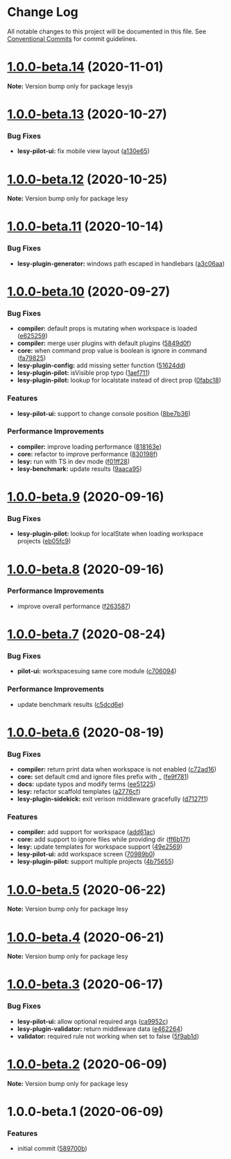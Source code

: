 # Change Log

All notable changes to this project will be documented in this file.
See [Conventional Commits](https://conventionalcommits.org) for commit guidelines.

# [1.0.0-beta.14](https://github.com/lokesh-coder/lesyjs/compare/v1.0.0-beta.13...v1.0.0-beta.14) (2020-11-01)

**Note:** Version bump only for package lesyjs





# [1.0.0-beta.13](https://github.com/lokesh-coder/lesyjs/compare/v1.0.0-beta.12...v1.0.0-beta.13) (2020-10-27)


### Bug Fixes

* **lesy-pilot-ui:** fix mobile view layout ([a130e65](https://github.com/lokesh-coder/lesyjs/commit/a130e65f3c361aefea19edbbfc67f7354bbe442b))





# [1.0.0-beta.12](https://github.com/lokesh-coder/lesyjs/compare/v1.0.0-beta.11...v1.0.0-beta.12) (2020-10-25)

**Note:** Version bump only for package lesy





# [1.0.0-beta.11](https://github.com/lokesh-coder/lesyjs/compare/v1.0.0-beta.10...v1.0.0-beta.11) (2020-10-14)


### Bug Fixes

* **lesy-plugin-generator:** windows path escaped in  handlebars ([a3c06aa](https://github.com/lokesh-coder/lesyjs/commit/a3c06aa2350b80afdfc1b11ea747bfb18a9599ce))





# [1.0.0-beta.10](https://github.com/lokesh-coder/lesyjs/compare/v1.0.0-beta.9...v1.0.0-beta.10) (2020-09-27)


### Bug Fixes

* **compiler:** default props is mutating when workspace is loaded ([e625259](https://github.com/lokesh-coder/lesyjs/commit/e625259874557c796adfe355557202cad47e863d))
* **compiler:** merge user plugins with default plugins ([5849d0f](https://github.com/lokesh-coder/lesyjs/commit/5849d0fa984fd2f5b1202a720bade4da10f09cf7))
* **core:** when command prop value is boolean is ignore in command ([fa79825](https://github.com/lokesh-coder/lesyjs/commit/fa79825f07c3e93f987cb6f804edac7cbc666ad7))
* **lesy-plugin-config:** add missing setter function ([51624dd](https://github.com/lokesh-coder/lesyjs/commit/51624ddd9658061b186be1b1d5f07cb847b8bb76))
* **lesy-plugin-pilot:** isVisible prop typo ([1aef711](https://github.com/lokesh-coder/lesyjs/commit/1aef7118c73bc73712c51d4cdace62f206ac16e3))
* **lesy-plugin-pilot:** lookup for localstate instead of direct prop ([0fabc18](https://github.com/lokesh-coder/lesyjs/commit/0fabc184df3e00d141f6316fe94ce05bfb315705))


### Features

* **lesy-pilot-ui:** support to change console position ([8be7b36](https://github.com/lokesh-coder/lesyjs/commit/8be7b369efcf1174b223ccebc8a81e3f850123ed))


### Performance Improvements

* **compiler:** improve loading performance ([818163e](https://github.com/lokesh-coder/lesyjs/commit/818163e80e7bbcec4705e0b60439743297614847))
* **core:** refactor to improve performance ([830198f](https://github.com/lokesh-coder/lesyjs/commit/830198f0ec2660512f9d1e5031934cf775f90378))
* **lesy:** run with TS in dev mode ([f01ff28](https://github.com/lokesh-coder/lesyjs/commit/f01ff2870c55ec12f2710d0eba13d160e8898231))
* **lesy-benchmark:** update results ([9aaca95](https://github.com/lokesh-coder/lesyjs/commit/9aaca95d2d0d730aa9df1b5c8f04e705c1307933))





# [1.0.0-beta.9](https://github.com/lokesh-coder/lesyjs/compare/v1.0.0-beta.8...v1.0.0-beta.9) (2020-09-16)


### Bug Fixes

* **lesy-plugin-pilot:** lookup for localState when loading workspace projects ([eb05fc9](https://github.com/lokesh-coder/lesyjs/commit/eb05fc92276f293bc7608ebadc79d8d0f459a94e))





# [1.0.0-beta.8](https://github.com/lokesh-coder/lesyjs/compare/v1.0.0-beta.7...v1.0.0-beta.8) (2020-09-16)


### Performance Improvements

* improve overall performance ([f263587](https://github.com/lokesh-coder/lesyjs/commit/f2635870954e202ddcfffc252c9dac4387abe3f1))





# [1.0.0-beta.7](https://github.com/lokesh-coder/lesyjs/compare/v1.0.0-beta.6...v1.0.0-beta.7) (2020-08-24)


### Bug Fixes

* **pilot-ui:** workspacesuing same core module ([c706094](https://github.com/lokesh-coder/lesyjs/commit/c7060947088c0e4819ad182609b90949473d28bd))


### Performance Improvements

* update benchmark results ([c5dcd6e](https://github.com/lokesh-coder/lesyjs/commit/c5dcd6e7c8e6f8ae2f53b820e5f0178f377b29d3))





# [1.0.0-beta.6](https://github.com/lokesh-coder/lesyjs/compare/v1.0.0-beta.5...v1.0.0-beta.6) (2020-08-19)


### Bug Fixes

* **compiler:** return print data when workspace is not enabled ([c72ad16](https://github.com/lokesh-coder/lesyjs/commit/c72ad1699381b230842cc98dee844dfe786d8ba0))
* **core:** set default cmd and ignore files prefix with _ ([fe9f781](https://github.com/lokesh-coder/lesyjs/commit/fe9f781ca6c3a04ebb77b63cbaad83b13c22c9b5))
* **docs:** update typos and modify terms ([ee51225](https://github.com/lokesh-coder/lesyjs/commit/ee51225f47d09fd7feeb85ad3af0a858e36b6cec))
* **lesy:** refactor scaffold templates ([a2776cf](https://github.com/lokesh-coder/lesyjs/commit/a2776cf9bb2e93ca8da3929fdf60265fa2dd4073))
* **lesy-plugin-sidekick:** exit verison middleware gracefully ([d7127f1](https://github.com/lokesh-coder/lesyjs/commit/d7127f1bbd2f68bef4e2cea9194d334860ee7e98))


### Features

* **compiler:** add support for workspace ([add61ac](https://github.com/lokesh-coder/lesyjs/commit/add61aceda5c660e3635a5d61b4438c983bfb90f))
* **core:** add support to ignore files while providing dir ([ff6b17f](https://github.com/lokesh-coder/lesyjs/commit/ff6b17f610e4229db43ac1d0ea19f09674c01fba))
* **lesy:** update templates for workspace support ([49e2569](https://github.com/lokesh-coder/lesyjs/commit/49e2569d2791a97cf3f0ade39037f0a9acd396a2))
* **lesy-pilot-ui:** add workspace screen ([70989b0](https://github.com/lokesh-coder/lesyjs/commit/70989b0fa19ebdca00461d14b4bb9db2c92e92e0))
* **lesy-plugin-pilot:** support multiple projects ([4b75655](https://github.com/lokesh-coder/lesyjs/commit/4b756556f5572a8b3071aa1d28ca72f93b2fe26e))





# [1.0.0-beta.5](https://github.com/lokesh-coder/lesyjs/compare/v1.0.0-beta.4...v1.0.0-beta.5) (2020-06-22)

**Note:** Version bump only for package lesy





# [1.0.0-beta.4](https://github.com/lokesh-coder/lesyjs/compare/v1.0.0-beta.3...v1.0.0-beta.4) (2020-06-21)

**Note:** Version bump only for package lesy





# [1.0.0-beta.3](https://github.com/lokesh-coder/lesyjs/compare/v1.0.0-beta.2...v1.0.0-beta.3) (2020-06-17)


### Bug Fixes

* **lesy-pilot-ui:** allow optional required args ([ca9952c](https://github.com/lokesh-coder/lesyjs/commit/ca9952c37432939dc67c67693a72e52c0d61d1d1))
* **lesy-plugin-validator:** return middleware data ([e462264](https://github.com/lokesh-coder/lesyjs/commit/e462264e12331a92984579097175ef2dbeaa7d7a))
* **validator:** required rule not working when set to false ([5f9ab1d](https://github.com/lokesh-coder/lesyjs/commit/5f9ab1d134afb485b957e2625ea16fc6a1268c48))





# [1.0.0-beta.2](https://github.com/lokesh-coder/lesyjs/compare/v1.0.0-beta.1...v1.0.0-beta.2) (2020-06-09)

**Note:** Version bump only for package lesy





# 1.0.0-beta.1 (2020-06-09)


### Features

* initial commit ([589700b](https://github.com/lokesh-coder/lesyjs/commit/589700ba0d0f738bbfd77c2f921b81c4098adec9))
